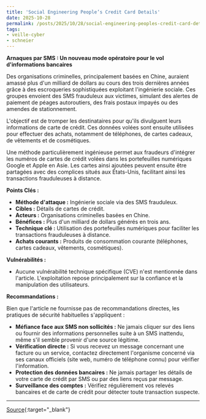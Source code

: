 ```yaml
---
title: 'Social Engineering People’s Credit Card Details'
date: 2025-10-28
permalink: /posts/2025/10/28/social-engineering-peoples-credit-card-details/
tags:
- veille-cyber
- schneier
---
```

**Arnaques par SMS : Un nouveau mode opératoire pour le vol d'informations bancaires**

Des organisations criminelles, principalement basées en Chine, auraient amassé plus d'un milliard de dollars au cours des trois dernières années grâce à des escroqueries sophistiquées exploitant l'ingénierie sociale. Ces groupes envoient des SMS frauduleux aux victimes, simulant des alertes de paiement de péages autoroutiers, des frais postaux impayés ou des amendes de stationnement.

L'objectif est de tromper les destinataires pour qu'ils divulguent leurs informations de carte de crédit. Ces données volées sont ensuite utilisées pour effectuer des achats, notamment de téléphones, de cartes cadeaux, de vêtements et de cosmétiques.

Une méthode particulièrement ingénieuse permet aux fraudeurs d'intégrer les numéros de cartes de crédit volées dans les portefeuilles numériques Google et Apple en Asie. Les cartes ainsi ajoutées peuvent ensuite être partagées avec des complices situés aux États-Unis, facilitant ainsi les transactions frauduleuses à distance.

**Points Clés :**

*   **Méthode d'attaque :** Ingénierie sociale via des SMS frauduleux.
*   **Cibles :** Détails de cartes de crédit.
*   **Acteurs :** Organisations criminelles basées en Chine.
*   **Bénéfices :** Plus d'un milliard de dollars générés en trois ans.
*   **Technique clé :** Utilisation des portefeuilles numériques pour faciliter les transactions frauduleuses à distance.
*   **Achats courants :** Produits de consommation courante (téléphones, cartes cadeaux, vêtements, cosmétiques).

**Vulnérabilités :**

*   Aucune vulnérabilité technique spécifique (CVE) n'est mentionnée dans l'article. L'exploitation repose principalement sur la confiance et la manipulation des utilisateurs.

**Recommandations :**

Bien que l'article ne fournisse pas de recommandations directes, les pratiques de sécurité habituelles s'appliquent :

*   **Méfiance face aux SMS non sollicités :** Ne jamais cliquer sur des liens ou fournir des informations personnelles suite à un SMS inattendu, même s'il semble provenir d'une source légitime.
*   **Vérification directe :** Si vous recevez un message concernant une facture ou un service, contactez directement l'organisme concerné via ses canaux officiels (site web, numéro de téléphone connu) pour vérifier l'information.
*   **Protection des données bancaires :** Ne jamais partager les détails de votre carte de crédit par SMS ou par des liens reçus par message.
*   **Surveillance des comptes :** Vérifiez régulièrement vos relevés bancaires et de carte de crédit pour détecter toute transaction suspecte.

---
[Source](https://www.schneier.com/blog/archives/2025/10/social-engineering-peoples-credit-card-details.html){:target="_blank"}
